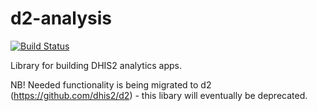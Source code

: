 # d2-analysis

[![Build Status](https://travis-ci.org/dhis2/d2-analysis.svg)](https://travis-ci.org/dhis2/d2-analysis)

Library for building DHIS2 analytics apps.

NB! Needed functionality is being migrated to d2 (https://github.com/dhis2/d2) - this libary will eventually be deprecated.
